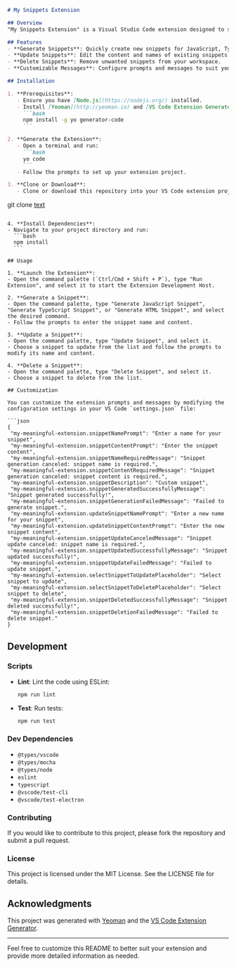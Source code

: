 
```markdown
# My Snippets Extension

## Overview
"My Snippets Extension" is a Visual Studio Code extension designed to streamline the process of creating, updating, and deleting code snippets. This extension supports JavaScript, TypeScript, and HTML snippets, making it easier for developers to manage and reuse common code patterns across their projects.

## Features
- **Generate Snippets**: Quickly create new snippets for JavaScript, TypeScript, and HTML.
- **Update Snippets**: Edit the content and names of existing snippets.
- **Delete Snippets**: Remove unwanted snippets from your workspace.
- **Customizable Messages**: Configure prompts and messages to suit your preferences.

## Installation

1. **Prerequisites**:
   - Ensure you have [Node.js](https://nodejs.org/) installed.
   - Install [Yeoman](http://yeoman.io) and [VS Code Extension Generator](https://github.com/microsoft/vscode-generator-code):
     ```bash
     npm install -g yo generator-code
     ```

2. **Generate the Extension**:
   - Open a terminal and run:
     ```bash
     yo code
     ```
   - Follow the prompts to set up your extension project.

3. **Clone or Download**:
   - Clone or download this repository into your VS Code extension project directory.
   ```
   git clone [text](https://github.com/Kenneth12222/snippets.git)
   ```

4. **Install Dependencies**:
   - Navigate to your project directory and run:
     ```bash
     npm install
     ```

## Usage

1. **Launch the Extension**:
   - Open the command palette (`Ctrl/Cmd + Shift + P`), type "Run Extension", and select it to start the Extension Development Host.

2. **Generate a Snippet**:
   - Open the command palette, type "Generate JavaScript Snippet", "Generate TypeScript Snippet", or "Generate HTML Snippet", and select the desired command.
   - Follow the prompts to enter the snippet name and content.

3. **Update a Snippet**:
   - Open the command palette, type "Update Snippet", and select it.
   - Choose a snippet to update from the list and follow the prompts to modify its name and content.

4. **Delete a Snippet**:
   - Open the command palette, type "Delete Snippet", and select it.
   - Choose a snippet to delete from the list.

## Customization

You can customize the extension prompts and messages by modifying the configuration settings in your VS Code `settings.json` file:

```json
{
    "my-meaningful-extension.snippetNamePrompt": "Enter a name for your snippet",
    "my-meaningful-extension.snippetContentPrompt": "Enter the snippet content",
    "my-meaningful-extension.snippetNameRequiredMessage": "Snippet generation canceled: snippet name is required.",
    "my-meaningful-extension.snippetContentRequiredMessage": "Snippet generation canceled: snippet content is required.",
    "my-meaningful-extension.snippetDescription": "Custom snippet",
    "my-meaningful-extension.snippetGeneratedSuccessfullyMessage": "Snippet generated successfully!",
    "my-meaningful-extension.snippetGenerationFailedMessage": "Failed to generate snippet.",
    "my-meaningful-extension.updateSnippetNamePrompt": "Enter a new name for your snippet",
    "my-meaningful-extension.updateSnippetContentPrompt": "Enter the new snippet content",
    "my-meaningful-extension.snippetUpdateCanceledMessage": "Snippet update canceled: snippet name is required.",
    "my-meaningful-extension.snippetUpdatedSuccessfullyMessage": "Snippet updated successfully!",
    "my-meaningful-extension.snippetUpdateFailedMessage": "Failed to update snippet.",
    "my-meaningful-extension.selectSnippetToUpdatePlaceholder": "Select snippet to update",
    "my-meaningful-extension.selectSnippetToDeletePlaceholder": "Select snippet to delete",
    "my-meaningful-extension.snippetDeletedSuccessfullyMessage": "Snippet deleted successfully!",
    "my-meaningful-extension.snippetDeletionFailedMessage": "Failed to delete snippet."
}
```

## Development

### Scripts
- **Lint**: Lint the code using ESLint:
  ```bash
  npm run lint
  ```
- **Test**: Run tests:
  ```bash
  npm run test
  ```

### Dev Dependencies
- `@types/vscode`
- `@types/mocha`
- `@types/node`
- `eslint`
- `typescript`
- `@vscode/test-cli`
- `@vscode/test-electron`

### Contributing
If you would like to contribute to this project, please fork the repository and submit a pull request.

### License
This project is licensed under the MIT License. See the LICENSE file for details.

## Acknowledgments
This project was generated with [Yeoman](http://yeoman.io/) and the [VS Code Extension Generator](https://github.com/microsoft/vscode-generator-code).

---

Feel free to customize this README to better suit your extension and provide more detailed information as needed.
```